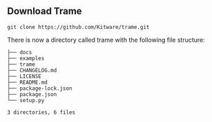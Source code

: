 ## Download Trame

```
git clone https://github.com/Kitware/trame.git
```

There is now a directory called trame with the following file structure:

```
├── docs
├── examples
├── trame
├── CHANGELOG.md
├── LICENSE
├── README.md
├── package-lock.json
├── package.json
└── setup.py

3 directories, 6 files
```

